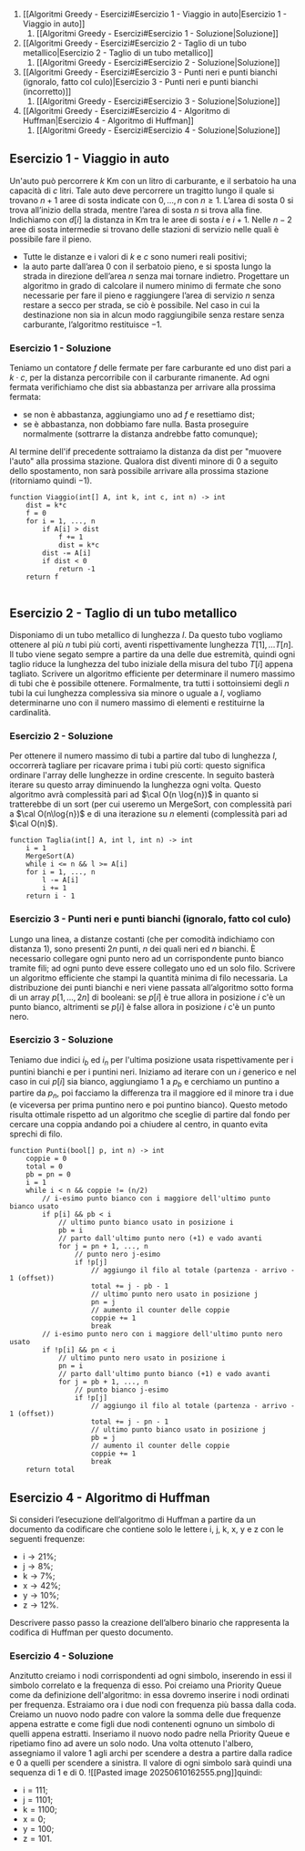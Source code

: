 1. [[Algoritmi Greedy - Esercizi#Esercizio 1 - Viaggio in auto|Esercizio 1 - Viaggio in auto]]
	1. [[Algoritmi Greedy - Esercizi#Esercizio 1 - Soluzione|Soluzione]]
2. [[Algoritmi Greedy - Esercizi#Esercizio 2 - Taglio di un tubo metallico|Esercizio 2 - Taglio di un tubo metallico]]
	1. [[Algoritmi Greedy - Esercizi#Esercizio 2 - Soluzione|Soluzione]]
3. [[Algoritmi Greedy - Esercizi#Esercizio 3 - Punti neri e punti bianchi (ignoralo, fatto col culo)|Esercizio 3 - Punti neri e punti bianchi (incorretto)]]
	1. [[Algoritmi Greedy - Esercizi#Esercizio 3 - Soluzione|Soluzione]]
4. [[Algoritmi Greedy - Esercizi#Esercizio 4 - Algoritmo di Huffman|Esercizio 4 - Algoritmo di Huffman]]
	1. [[Algoritmi Greedy - Esercizi#Esercizio 4 - Soluzione|Soluzione]]
## Esercizio 1 - Viaggio in auto
Un'auto può percorrere $k$ Km con un litro di carburante, e il serbatoio ha una capacità di $c$ litri. Tale auto deve percorrere un tragitto lungo il quale si trovano $n + 1$ aree di sosta indicate con $0, \dots, n$ con $n \geq 1$. L’area di sosta $0$ si trova all’inizio della strada, mentre l’area di sosta $n$ si trova alla fine.
Indichiamo con $d[i]$ la distanza in Km tra le aree di sosta $i$ e $i + 1$. Nelle $n − 2$ aree di sosta intermedie si trovano delle stazioni di servizio nelle quali è possibile fare il pieno.
- Tutte le distanze e i valori di $k$ e $c$ sono numeri reali positivi; 
- la auto parte dall’area $0$ con il serbatoio pieno, e si sposta lungo la strada in direzione dell’area $n$ senza mai tornare indietro. 
Progettare un algoritmo in grado di calcolare il numero minimo di fermate che sono necessarie per fare il pieno e raggiungere l’area di servizio $n$ senza restare a secco per strada, se ciò è possibile. Nel caso in cui la destinazione non sia in alcun modo raggiungibile senza restare senza carburante, l’algoritmo restituisce $−1$.
### Esercizio 1 - Soluzione
Teniamo un contatore $f$ delle fermate per fare carburante ed uno $\text{dist}$ pari a $k \cdot c$, per la distanza percorribile con il carburante rimanente. Ad ogni fermata verifichiamo che $\text{dist}$ sia abbastanza per arrivare alla prossima fermata:
- se non è abbastanza, aggiungiamo uno ad $f$ e resettiamo $\text{dist}$;
- se è abbastanza, non dobbiamo fare nulla. Basta proseguire normalmente (sottrarre la distanza andrebbe fatto comunque);

Al termine dell'$\text{if}$ precedente sottraiamo la distanza da $\text{dist}$ per "muovere l'auto" alla prossima stazione. Qualora $\text{dist}$ diventi minore di $0$ a seguito dello spostamento, non sarà possibile arrivare alla prossima stazione (ritorniamo quindi $-1$).
```pseudocodice
function Viaggio(int[] A, int k, int c, int n) -> int
	dist = k*c
	f = 0
	for i = 1, ..., n
		if A[i] > dist
			f += 1
			dist = k*c
		dist -= A[i]
		if dist < 0
			return -1
	return f
	
```
## Esercizio 2 - Taglio di un tubo metallico
Disponiamo di un tubo metallico di lunghezza $l$. Da questo tubo vogliamo ottenere al più $n$ tubi più corti, aventi rispettivamente lunghezza $T[1], \dots T[n]$. Il tubo viene segato sempre a partire da una delle due estremità, quindi ogni taglio riduce la lunghezza del tubo iniziale della misura del tubo $T[i]$ appena tagliato.
Scrivere un algoritmo efficiente per determinare il numero massimo di tubi che è possibile ottenere. Formalmente, tra tutti i sottoinsiemi degli $n$ tubi la cui lunghezza complessiva sia minore o uguale a $l$, vogliamo determinarne uno con il numero massimo di elementi e restituirne la cardinalità.
### Esercizio 2 - Soluzione
Per ottenere il numero massimo di tubi a partire dal tubo di lunghezza $l$, occorrerà tagliare per ricavare prima i tubi più corti: questo significa ordinare l'array delle lunghezze in ordine crescente.
In seguito basterà iterare su questo array diminuendo la lunghezza ogni volta. Questo algoritmo avrà complessità pari ad $\cal O(n \log{n})$ in quanto si tratterebbe di un sort (per cui useremo un $\text{MergeSort}$, con complessità pari a $\cal O(n\log{n})$ e di una iterazione su $n$ elementi (complessità pari ad $\cal O(n)$).
```pseudocodice
function Taglia(int[] A, int l, int n) -> int
	i = 1
	MergeSort(A)
	while i <= n && l >= A[i]
	for i = 1, ..., n
		l -= A[i]
		i += 1
	return i - 1
```
### Esercizio 3 - Punti neri e punti bianchi (ignoralo, fatto col culo)
Lungo una linea, a distanze costanti (che per comodità indichiamo con distanza $1$), sono presenti $2n$ punti, $n$ dei quali neri ed $n$ bianchi. È necessario collegare ogni punto nero ad un corrispondente punto bianco tramite fili; ad ogni punto deve essere collegato uno ed un solo filo.
Scrivere un algoritmo efficiente che stampi la quantità minima di filo necessaria. La distribuzione dei punti bianchi e neri viene passata all’algoritmo sotto forma di un array $p[1, \dots, 2n]$ di booleani: se $p[i]$ è $\text{true}$ allora in posizione $i$ c'è un punto bianco, altrimenti se $p[i]$ è $\text{false}$ allora in posizione $i$ c'è un punto nero.
### Esercizio 3 - Soluzione
Teniamo due indici $i_b$ ed $i_n$ per l'ultima posizione usata rispettivamente per i puntini bianchi e per i puntini neri.
Iniziamo ad iterare con un $i$ generico e nel caso in cui $p[i]$ sia bianco, aggiungiamo $1$ a $p_b$ e cerchiamo un puntino a partire da $p_n$, poi facciamo la differenza tra il maggiore ed il minore tra i due (e viceversa per prima puntino nero e poi puntino bianco).
Questo metodo risulta ottimale rispetto ad un algoritmo che sceglie di partire dal fondo per cercare una coppia andando poi a chiudere al centro, in quanto evita sprechi di filo.
```pseudocodice
function Punti(bool[] p, int n) -> int
	coppie = 0
	total = 0
	pb = pn = 0
	i = 1
	while i < n && coppie != (n/2)
		// i-esimo punto bianco con i maggiore dell'ultimo punto bianco usato
		if p[i] && pb < i
			// ultimo punto bianco usato in posizione i
			pb = i
			// parto dall'ultimo punto nero (+1) e vado avanti
			for j = pn + 1, ..., n
				// punto nero j-esimo
				if !p[j]
					// aggiungo il filo al totale (partenza - arrivo - 1 (offset))
					total += j - pb - 1
					// ultimo punto nero usato in posizione j
					pn = j
					// aumento il counter delle coppie
					coppie += 1
					break
		// i-esimo punto nero con i maggiore dell'ultimo punto nero usato  
		if !p[i] && pn < i
			// ultimo punto nero usato in posizione i
			pn = i
			// parto dall'ultimo punto bianco (+1) e vado avanti
			for j = pb + 1, ..., n
				// punto bianco j-esimo
				if !p[j]
					// aggiungo il filo al totale (partenza - arrivo - 1 (offset))
					total += j - pn - 1
					// ultimo punto bianco usato in posizione j
					pb = j
					// aumento il counter delle coppie
					coppie += 1
					break
	return total
```
## Esercizio 4 - Algoritmo di Huffman
Si consideri l’esecuzione dell’$\text{algoritmo di Huffman}$ a partire da un documento da codificare che contiene solo le lettere $\text{i, j, k, x, y}$ e $\text{z}$ con le seguenti frequenze:
- $\text{i} \rightarrow 21 \%$;
- $\text{j} \rightarrow 8\%$;
- $\text{k} \rightarrow 7 \%$;
- $\text{x} \rightarrow 42\%$;
- $\text{y} \rightarrow 10\%$;
- $\text{z} \rightarrow 12\%$.

Descrivere passo passo la creazione dell’albero binario che rappresenta la codifica di Huffman per questo documento.
### Esercizio 4 - Soluzione
Anzitutto creiamo i nodi corrispondenti ad ogni simbolo, inserendo in essi il simbolo correlato e la frequenza di esso.
Poi creiamo una Priority Queue come da definizione dell'algoritmo: in essa dovremo inserire i nodi ordinati per frequenza.
Estraiamo ora i due nodi con frequenza più bassa dalla coda. Creiamo un nuovo nodo padre con valore la somma delle due frequenze appena estratte e come figli due nodi contenenti ognuno un simbolo di quelli appena estratti.
Inseriamo il nuovo nodo padre nella Priority Queue e ripetiamo fino ad avere un solo nodo.
Una volta ottenuto l'albero, assegniamo il valore $1$ agli archi per scendere a destra a partire dalla radice e $0$ a quelli per scendere a sinistra. Il valore di ogni simbolo sarà quindi una sequenza di $1$ e di $0$.
![[Pasted image 20250610162555.png]]quindi:
- $\text{i} = 111$;
- $\text{j} = 1101$;
- $\text{k} = 1100$;
- $\text{x} = 0$;
- $\text{y} = 100$;
- $\text{z} = 101$.